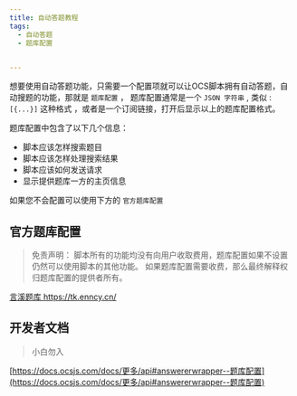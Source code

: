 ```yaml
---
title: 自动答题教程
tags: 
  - 自动答题
  - 题库配置
 

---
```

 

想要使用自动答题功能，只需要一个配置项就可以让OCS脚本拥有自动答题，自动搜题的功能，那就是 `题库配置` ， 题库配置通常是一个 `JSON 字符串` , 类似 : `[{...}]` 这种格式 ，或者是一个订阅链接，打开后显示以上的题库配置格式。

题库配置中包含了以下几个信息：

- 脚本应该怎样搜索题目
- 脚本应该怎样处理搜索结果
- 脚本应该如何发送请求
- 显示提供题库一方的主页信息

如果您不会配置可以使用下方的 `官方题库配置`


## 官方题库配置

> 免责声明： 脚本所有的功能均没有向用户收取费用，题库配置如果不设置仍然可以使用脚本的其他功能。
> 如果题库配置需要收费，那么最终解释权归题库配置的提供者所有。 
 
[言溪题库 https://tk.enncy.cn/ ](https://tk.enncy.cn/)  
 
 
## 开发者文档
> 小白勿入

[https://docs.ocsjs.com/docs/更多/api#answererwrapper--题库配置](https://docs.ocsjs.com/docs/更多/api#answererwrapper--题库配置)
